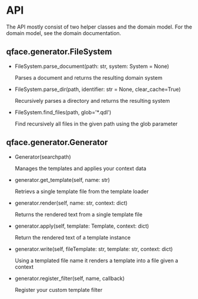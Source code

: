 # API

The API mostly consist of two helper classes and the domain model. For the domain model, see the domain documentation.

## qface.generator.FileSystem

* FileSystem.parse_document(path: str, system: System = None)
    
    Parses a document and returns the resulting domain system

* FileSystem.parse_dir(path, identifier: str = None, clear_cache=True)
    
    Recursively parses a directory and returns the resulting system

* FileSystem.find_files(path, glob='*.qdl')
    
    Find recursively all files in the given path using the glob parameter

## qface.generator.Generator

* Generator(searchpath)
    
    Manages the templates and applies your context data

* generator.get_template(self, name: str)
    
    Retrievs a single template file from the template loader

* generator.render(self, name: str, context: dict)
    
    Returns the rendered text from a single template file

* generator.apply(self, template: Template, context: dict)
    
    Return the rendered text of a template instance

* generator.write(self, fileTemplate: str, template: str, context: dict)
    
    Using a templated file name it renders a template into a file given a context

* generator.register_filter(self, name, callback)
    
    Register your custom template filter
